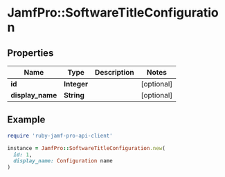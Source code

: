 # JamfPro::SoftwareTitleConfiguration

## Properties

| Name | Type | Description | Notes |
| ---- | ---- | ----------- | ----- |
| **id** | **Integer** |  | [optional] |
| **display_name** | **String** |  | [optional] |

## Example

```ruby
require 'ruby-jamf-pro-api-client'

instance = JamfPro::SoftwareTitleConfiguration.new(
  id: 1,
  display_name: Configuration name
)
```

